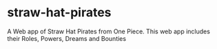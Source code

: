 # straw-hat-pirates
A Web app of Straw Hat Pirates from One Piece. This web app includes their Roles, Powers, Dreams and Bounties
